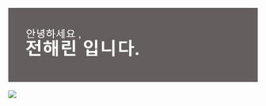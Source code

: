 <img src="header.png"></img><br/>

<a href="https://foamy-soy-8e9.notion.site/f8a24d814a054a8caa5a8096741a8ad0" target="_blank"><img src="https://img.shields.io/badge/FFFFFF?style=social&logo=notion&logoColor=000000"/></a>

